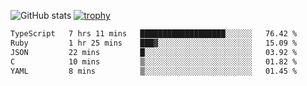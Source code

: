 ![GitHub stats](https://github-readme-stats.vercel.app/api?username=ksk001100&show_icons=true&theme=tokyonight)
[![trophy](https://github-profile-trophy.vercel.app/?username=ksk001100&theme=onedark)](https://github.com/ryo-ma/github-profile-trophy)

<!--START_SECTION:waka-->

```txt
TypeScript   7 hrs 11 mins   ███████████████████░░░░░░   76.42 %
Ruby         1 hr 25 mins    ███▓░░░░░░░░░░░░░░░░░░░░░   15.09 %
JSON         22 mins         █░░░░░░░░░░░░░░░░░░░░░░░░   03.92 %
C            10 mins         ▒░░░░░░░░░░░░░░░░░░░░░░░░   01.82 %
YAML         8 mins          ▒░░░░░░░░░░░░░░░░░░░░░░░░   01.45 %
```

<!--END_SECTION:waka-->
